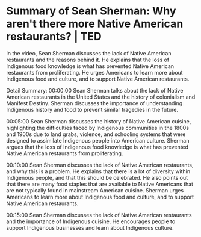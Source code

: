 # Summary of Sean Sherman: Why aren't there more Native American restaurants? | TED

In the video, Sean Sherman discusses the lack of Native American restaurants and the reasons behind it. He explains that the loss of Indigenous food knowledge is what has prevented Native American restaurants from proliferating. He urges Americans to learn more about Indigenous food and culture, and to support Native American restaurants.

Detail Summary: 
00:00:00
Sean Sherman talks about the lack of Native American restaurants in the United States and the history of colonialism and Manifest Destiny. Sherman discusses the importance of understanding Indigenous history and food to prevent similar tragedies in the future.

00:05:00
Sean Sherman discusses the history of Native American cuisine, highlighting the difficulties faced by Indigenous communities in the 1800s and 1900s due to land grabs, violence, and schooling systems that were designed to assimilate Indigenous people into American culture. Sherman argues that the loss of Indigenous food knowledge is what has prevented Native American restaurants from proliferating.

00:10:00
Sean Sherman discusses the lack of Native American restaurants, and why this is a problem. He explains that there is a lot of diversity within Indigenous people, and that this should be celebrated. He also points out that there are many food staples that are available to Native Americans that are not typically found in mainstream American cuisine. Sherman urges Americans to learn more about Indigenous food and culture, and to support Native American restaurants.

00:15:00
Sean Sherman discusses the lack of Native American restaurants and the importance of Indigenous cuisine. He encourages people to support Indigenous businesses and learn about Indigenous culture.

